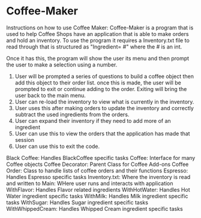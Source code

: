 # Coffee-Maker
Instructions on how to use Coffee Maker:
Coffee-Maker is a program that is used to help Coffee Shops have an application that is able to make orders and hold an inventory.
To use the program it requires a Inventory.txt file to read through that is structured as "Ingredient= #" where the # is an int.

Once it has this, the program will show the user its menu and then prompt the user to make a selection using a number.
1. User will be prompted a series of questions to build a coffee object then add this object to their order list.
   once this is made, the user will be prompted to exit or continue adding to the order. Exiting will bring the user back to the main menu.
2. User can re-load the inventory to view what is currently in the inventory.
3. User uses this after making orders to update the inventory and correctly subtract the used ingredients from the orders.
4. User can expand their inventory if they need to add more of an ingredient
5. User can use this to view the orders that the application has made that session
6. User can use this to exit the code.

Black Coffee: Handles BlackCoffee specific tasks
Coffee: Interface for many Coffee objects
Coffee Decorator: Parent Class for Coffee Add-ons
Coffee Order: Class to handle lists of coffee orders and their functions
Espresso: Handles Espresso specific tasks
Inventory.txt: Where the inventory is read and written to
Main: WHere user runs and interacts with application
WithFlavor: Handles Flavor related ingredients
WithHotWater: Handles Hot Water ingredient specific tasks
WithMilk: Handles Milk ingredient specific tasks
WithSugar: Handles Sugar ingredient specific tasks
WithWhippedCream: Handles Whipped Cream ingredient specific tasks

